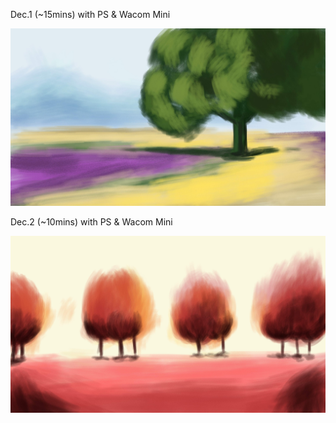 Dec.1 (~15mins) with PS & Wacom Mini

![Tree](1.jpg)

Dec.2 (~10mins) with PS & Wacom Mini

![Tree](2.jpg)

